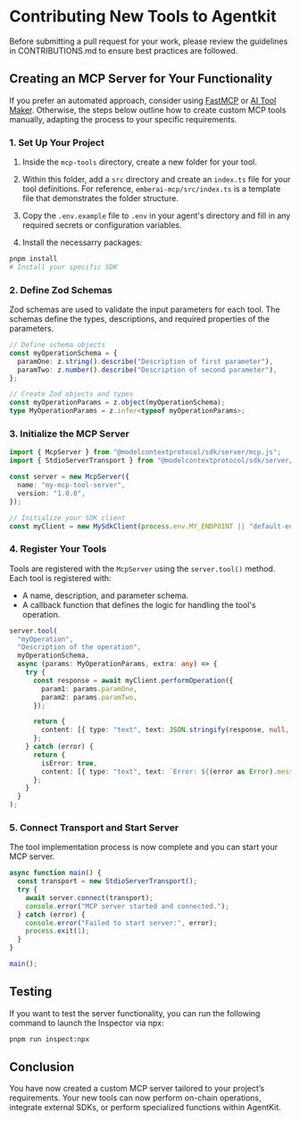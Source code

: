 # Contributing New Tools to Agentkit

Before submitting a pull request for your work, please review the guidelines in CONTRIBUTIONS.md to ensure best practices are followed.

## Creating an MCP Server for Your Functionality

If you prefer an automated approach, consider using [FastMCP](https://github.com/punkpeye/fastmcp/) or [AI Tool Maker](https://github.com/nihaocami/ai-tool-maker). Otherwise, the steps below outline how to create custom MCP tools manually, adapting the process to your specific requirements.

### 1. Set Up Your Project

1. Inside the `mcp-tools` directory, create a new folder for your tool.

2. Within this folder, add a `src` directory and create an `index.ts` file for your tool definitions. For reference, `emberai-mcp/src/index.ts` is a template file that demonstrates the folder structure.

3. Copy the `.env.example` file to `.env` in your agent's directory and fill in any required secrets or configuration variables.

4. Install the necessarry packages:

```bash
pnpm install
# Install your specific SDK
```

### 2. Define Zod Schemas

Zod schemas are used to validate the input parameters for each tool. The schemas define the types, descriptions, and required properties of the parameters.

```typescript
// Define schema objects
const myOperationSchema = {
  paramOne: z.string().describe("Description of first parameter"),
  paramTwo: z.number().describe("Description of second parameter"),
};

// Create Zod objects and types
const myOperationParams = z.object(myOperationSchema);
type MyOperationParams = z.infer<typeof myOperationParams>;
```

### 3. Initialize the MCP Server

```typescript
import { McpServer } from "@modelcontextprotocol/sdk/server/mcp.js";
import { StdioServerTransport } from "@modelcontextprotocol/sdk/server/stdio.js";

const server = new McpServer({
  name: "my-mcp-tool-server",
  version: "1.0.0",
});

// Initialize your SDK client
const myClient = new MySdkClient(process.env.MY_ENDPOINT || "default-endpoint");
```

### 4. Register Your Tools

Tools are registered with the `McpServer` using the `server.tool()` method. Each tool is registered with:

- A name, description, and parameter schema.
- A callback function that defines the logic for handling the tool's operation.

```typescript
server.tool(
  "myOperation",
  "Description of the operation",
  myOperationSchema,
  async (params: MyOperationParams, extra: any) => {
    try {
      const response = await myClient.performOperation({
        param1: params.paramOne,
        param2: params.paramTwo,
      });

      return {
        content: [{ type: "text", text: JSON.stringify(response, null, 2) }],
      };
    } catch (error) {
      return {
        isError: true,
        content: [{ type: "text", text: `Error: ${(error as Error).message}` }],
      };
    }
  }
);
```

### 5. Connect Transport and Start Server

The tool implementation process is now complete and you can start your MCP server.

```typescript
async function main() {
  const transport = new StdioServerTransport();
  try {
    await server.connect(transport);
    console.error("MCP server started and connected.");
  } catch (error) {
    console.error("Failed to start server:", error);
    process.exit(1);
  }
}

main();
```

## Testing

If you want to test the server functionality, you can run the following command to launch the Inspector via npx:

```bash
pnpm run inspect:npx
```

## Conclusion

You have now created a custom MCP server tailored to your project’s requirements. Your new tools can now perform on-chain operations, integrate external SDKs, or perform specialized functions within AgentKit.
